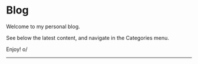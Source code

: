 # Blog

Welcome to my personal blog.

See below the latest content, and navigate in the Categories menu.

Enjoy! o/

___